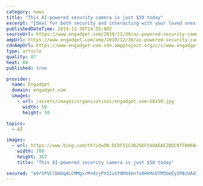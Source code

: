 ```yaml
---
category: news
title: "This AI-powered security camera is just $50 today"
excerpt: "Ideal for both security and interacting with your loved ones while you're away, this security camera uses Artificial Intelligence (AI) in order to distinguish between family members and intruders. You'll be able to create a database of friends and family members who regularly visit your home and be instantly aware when anyone who hasn't been ..."
publishedDateTime: 2019-12-30T14:55:00Z
sourceUrl: https://www.engadget.com/2019/12/30/ai-powered-security-camera/
ampUrl: https://www.engadget.com/amp/2019/12/30/ai-powered-security-camera/
cdnAmpUrl: https://www-engadget-com.cdn.ampproject.org/c/s/www.engadget.com/amp/2019/12/30/ai-powered-security-camera/
type: article
quality: 87
heat: 88
published: true

provider:
  name: Engadget
  domain: engadget.com
  images:
    - url: /assets/images/organizations/engadget.com-50x50.jpg
      width: 50
      height: 50

topics:
  - AI

images:
  - url: https://www.bing.com/th?id=ON.DE8F51C3B296F54DAEAE2BDC07FB06B4
    width: 700
    height: 367
    title: "This AI-powered security camera is just $50 today"

secured: "e9rSPVClDmDqALCMMgxrM+dzjPXSIuSY8M4Xenfx0HkMsDTM5beEy3PBzUAd39tIwB4TNrI+5SuGYKqznPuD4YA5ta4u0pS8ti+xQ4Rj1CvpYWGg+r5VyLwZ9WBg+tVrZjH+JT/m551YD+3WwCSd8DMUc05f125je7YmTjvWgFHn+CJsaxbbSoBVjiT1YhLOmirQD27qvywquvF3NKNZ5fjVSjn5WdQ5LqBdE2Agj0zEB35Enx2kCKK4o18Y476Q/8wRvQtN3E6GB8NnWUxlUw==;GmFzTRQHhpiM4UHBl/6Jfg=="
---
```


